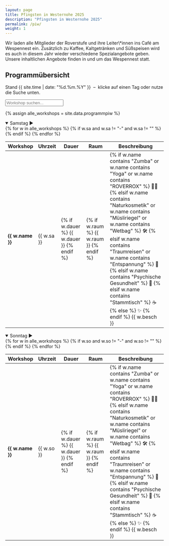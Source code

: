 ```yaml
---
layout: page
title: Pfingsten in Westernohe 2025
description: "Pfingsten in Westernohe 2025"
permalink: /piw/
weight: 1
---
```


<div class="alert alert-warning mb-5" role="alert">
  <p class="lead mb-0">
    Wir laden alle Mitglieder der Roverstufe und ihre Leiter\*innen ins Café am Wespennest ein. 
    Zusätzlich zu Kaffee, Kaltgetränken und Süßspeisen wird es auch in diesem Jahr wieder verschiedene Spezialangebote geben. 
    Unsere inhaltlichen Angebote finden in und um das Wespennest statt.
  </p>
</div>

<div class="container my-5">

<h2 class="text-center mb-4">Programm­übersicht</h2>
<p class="lead text-center">
  Stand {{ site.time | date: "%d.%m.%Y" }} &nbsp;–&nbsp;
  klicke auf einen Tag oder nutze die Suche unten.
</p>

<!-- Suchfeld + Reset-Button -->
<div class="my-4 text-center position-relative">
  <input id="workshopSearch" type="text" class="form-control w-50 mx-auto" placeholder="Workshop suchen...">
  <button id="resetSearch" type="button" class="reset-button position-absolute" style="top: 50%; right: 25%; transform: translateY(-50%); display: none;" aria-label="Reset">❌</button>
</div>
<div id="searchResults" class="list-group my-4" style="display: none;"></div>

{% assign alle_workshops = site.data.programmpiw %}

<!-- Samstag -->
<details class="mb-4" open>
  <summary class="h4 fw-bold cursor-pointer py-2 d-flex justify-content-between align-items-center">
    <span>Samstag</span>
    <span class="chevron-icon">▶️</span>
  </summary>

  <div class="table-responsive mt-3">
    <table class="table table-striped table-hover table-borderless">
      <thead>
        <tr>
          <th>Workshop</th>
          <th>Uhrzeit</th>
          <th>Dauer</th>
          <th>Raum</th>
          <th>Beschreibung</th>
        </tr>
      </thead>
      <tbody>
      {% for w in alle_workshops %}
        {% if w.sa and w.sa != "-" and w.sa != "" %}
        <tr class="d-block d-md-table-row border">
          <td data-label="Workshop"><strong>{{ w.name }}</strong></td>
          <td data-label="Uhrzeit">{{ w.sa }}</td>
          <td data-label="Dauer">
            {% if w.dauer %}
              <span class="badge bg-primary">{{ w.dauer }}</span>
            {% endif %}
          </td>
          <td data-label="Raum">
            {% if w.raum %}
              <span class="badge bg-secondary">{{ w.raum }}</span>
            {% endif %}
          </td>
          <td class="text-wrap" data-label="Beschreibung">
            {% if w.name contains "Zumba" or w.name contains "Yoga" or w.name contains "ROVERROX" %}
              <span class="emoji">🏃‍♂️</span>
            {% elsif w.name contains "Naturkosmetik" or w.name contains "Müsliriegel" or w.name contains "Wetbag" %}
              <span class="emoji">🛠️</span>
            {% elsif w.name contains "Traumreisen" or w.name contains "Entspannung" %}
              <span class="emoji">🌙</span>
            {% elsif w.name contains "Psychische Gesundheit" %}
              <span class="emoji">🧠</span>
            {% elsif w.name contains "Stammtisch" %}
              <span class="emoji">☕</span>
            {% else %}
              <span class="emoji">✨</span>
            {% endif %}
            {{ w.besch }}
          </td>
        </tr>
        {% endif %}
      {% endfor %}
      </tbody>
    </table>
  </div>
</details>

<!-- Sonntag -->
<details open>
  <summary class="h4 fw-bold cursor-pointer py-2 d-flex justify-content-between align-items-center">
    <span>Sonntag</span>
    <span class="chevron-icon">▶️</span>
  </summary>

  <div class="table-responsive mt-3">
    <table class="table table-striped table-hover table-borderless">
      <thead>
        <tr>
          <th>Workshop</th>
          <th>Uhrzeit</th>
          <th>Dauer</th>
          <th>Raum</th>
          <th>Beschreibung</th>
        </tr>
      </thead>
      <tbody>
      {% for w in alle_workshops %}
        {% if w.so and w.so != "-" and w.so != "" %}
        <tr class="d-block d-md-table-row border">
          <td data-label="Workshop"><strong>{{ w.name }}</strong></td>
          <td data-label="Uhrzeit">{{ w.so }}</td>
          <td data-label="Dauer">
            {% if w.dauer %}
              <span class="badge bg-primary">{{ w.dauer }}</span>
            {% endif %}
          </td>
          <td data-label="Raum">
            {% if w.raum %}
              <span class="badge bg-secondary">{{ w.raum }}</span>
            {% endif %}
          </td>
          <td class="text-wrap" data-label="Beschreibung">
            {% if w.name contains "Zumba" or w.name contains "Yoga" or w.name contains "ROVERROX" %}
              <span class="emoji">🏃‍♂️</span>
            {% elsif w.name contains "Naturkosmetik" or w.name contains "Müsliriegel" or w.name contains "Wetbag" %}
              <span class="emoji">🛠️</span>
            {% elsif w.name contains "Traumreisen" or w.name contains "Entspannung" %}
              <span class="emoji">🌙</span>
            {% elsif w.name contains "Psychische Gesundheit" %}
              <span class="emoji">🧠</span>
            {% elsif w.name contains "Stammtisch" %}
              <span class="emoji">☕</span>
            {% else %}
              <span class="emoji">✨</span>
            {% endif %}
            {{ w.besch }}
          </td>
        </tr>
        {% endif %}
      {% endfor %}
      </tbody>
    </table>
  </div>
</details>

</div>

<!-- Suche -->
<script>
document.addEventListener('DOMContentLoaded', function () {
  const input = document.getElementById('workshopSearch');
  const resetButton = document.getElementById('resetSearch');
  const searchResults = document.getElementById('searchResults');
  const allDetails = document.querySelectorAll('details');

  input.addEventListener('input', function () {
    const filter = input.value.toLowerCase();
    let matchCount = 0;

    // Trefferliste leeren
    searchResults.innerHTML = '';

    if (filter !== '') {
      resetButton.style.display = 'block';

      allDetails.forEach(detail => {
        detail.style.display = 'none'; // Tagesstruktur ausblenden

        const rows = detail.querySelectorAll('tbody tr');

        rows.forEach(row => {
          const textContent = row.innerText.toLowerCase();

          if (textContent.includes(filter)) {
            matchCount++;

            const workshopName = row.querySelector('[data-label="Workshop"] strong')?.innerText || 'Workshop';
            const time = row.querySelector('[data-label="Uhrzeit"]')?.innerText || '';
            const description = row.querySelector('[data-label="Beschreibung"]')?.innerText || '';

            // NEU: Tag (Samstag/Sonntag) auslesen
            const tag = detail.querySelector('summary span')?.innerText || '';

            // Icon und Farbe basierend auf Workshop-Namen bestimmen
            let emoji = '✨';
            let colorClass = 'card-default';

            if (workshopName.toLowerCase().includes('zumba') || workshopName.toLowerCase().includes('yoga') || workshopName.toLowerCase().includes('roverrox')) {
              emoji = '🏃‍♂️';
              colorClass = 'card-sport';
            } else if (workshopName.toLowerCase().includes('naturkosmetik') || workshopName.toLowerCase().includes('müsliriegel') || workshopName.toLowerCase().includes('wetbag')) {
              emoji = '🛠️';
              colorClass = 'card-creative';
            } else if (workshopName.toLowerCase().includes('traumreisen') || workshopName.toLowerCase().includes('entspannung')) {
              emoji = '🌙';
              colorClass = 'card-relax';
            } else if (workshopName.toLowerCase().includes('psychische gesundheit')) {
              emoji = '🧠';
              colorClass = 'card-health';
            } else if (workshopName.toLowerCase().includes('stammtisch')) {
              emoji = '☕';
              colorClass = 'card-coffee';
            }

            const resultItem = document.createElement('div');
            resultItem.className = `list-group-item ${colorClass}`;

            // Trefferliste neu aufgebaut: Tag + Uhrzeit
            resultItem.innerHTML = `
              <div><span style="font-size: 1.5rem;">${emoji}</span> <strong>${workshopName}</strong></div>
              <small><strong>${tag}</strong> – ${time}</small>
              <div>${description}</div>
            `;

            searchResults.appendChild(resultItem);
          }
        });
      });

      if (matchCount > 0) {
        searchResults.style.display = 'block';
      } else {
        searchResults.innerHTML = '<div class="list-group-item">Keine Treffer gefunden.</div>';
        searchResults.style.display = 'block';
      }
    } else {
      // Kein Filter eingegeben: alles wieder normal
      resetButton.style.display = 'none';
      searchResults.style.display = 'none';
      allDetails.forEach(detail => {
        detail.style.display = '';
        detail.open = true;
      });
    }
  });

  resetButton.addEventListener('click', function () {
    input.value = '';
    input.dispatchEvent(new Event('input'));
    resetButton.classList.add('reset-glow');
    setTimeout(() => resetButton.classList.remove('reset-glow'), 500);
  });
});
</script>
